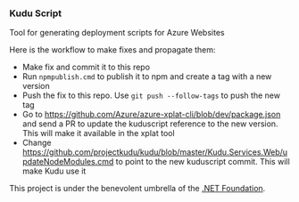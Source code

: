 ### Kudu Script

Tool for generating deployment scripts for Azure Websites

Here is the workflow to make fixes and propagate them:

- Make fix and commit it to this repo
- Run `npmpublish.cmd` to publish it to npm and create a tag with a new version
- Push the fix to this repo. Use `git push --follow-tags` to push the new tag
- Go to https://github.com/Azure/azure-xplat-cli/blob/dev/package.json and send a PR to update the kuduscript reference to the new version. This will make it available in the xplat tool
- Change https://github.com/projectkudu/kudu/blob/master/Kudu.Services.Web/updateNodeModules.cmd to point to the new kuduscript commit. This will make Kudu use it

This project is under the benevolent umbrella of the [.NET Foundation](http://www.dotnetfoundation.org/).
